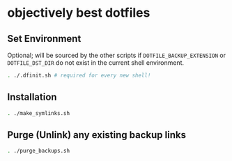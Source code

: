 # objectively best dotfiles


## Set Environment

Optional; will be sourced by the other scripts if `DOTFILE_BACKUP_EXTENSION` or `DOTFILE_DST_DIR` do not exist in the current shell environment.

```bash
. ./.dfinit.sh # required for every new shell!
```

## Installation
```bash
. ./make_symlinks.sh
```

## Purge (Unlink) any existing backup links
```bash
. ./purge_backups.sh
```
